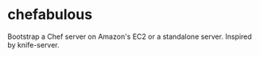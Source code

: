 chefabulous
===========

Bootstrap a Chef server on Amazon's EC2 or a standalone server. Inspired by knife-server.
